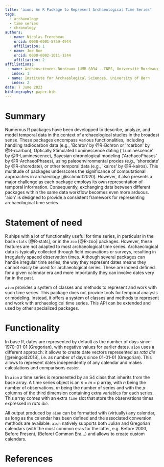 ```yaml
---
title: 'aion: An R Package to Represent Archaeological Time Series'
tags:
  - archaeology
  - time series
  - chronology
authors:
  - name: Nicolas Frerebeau
    orcid: 0000-0001-5759-4944
    affiliation: 1
  - name: Joe Roe
    orcid: 0000-0002-1011-1244
    affiliation: 2
affiliations:
 - name: Archéosciences Bordeaux (UMR 6034 - CNRS, Université Bordeaux Montaigne)
   index: 1
 - name: Institute for Archaeological Sciences, University of Bern
   index: 2
date: 7 June 2023
bibliography: paper.bib
---
```


# Summary

Numerous R packages have been developped to describe, analyze, and model 
temporal data in the context of archaeological studies in the broadest sense. 
These packages encompass various functionalities, including handling radiocarbon 
data (e.g., 'Bchron' by @R-Bchron or 'rcarbon' by @R-rcarbon), Optically 
Stimulated Luminescence dating ('Luminescence' by @R-Luminescence), Bayesian 
chronological modeling ('ArchaeoPhases' by @R-ArchaeoPhases), 
using paleoenvironmental proxies (e.g., 'shoredate' by @R-shoredate), or other 
temporal data (e.g., 'kairos' by @R-kairos). This multitude of packages 
underscores the significance of computational approaches in archaeology 
[@schmidt2020]. However, it also presents a major challenge as each package 
employs its own representation of temporal information. Consequently, exchanging 
data between different packages within the same data workflow becomes even more 
arduous. 'aion' is designed to provide a consistent framework for representing 
archaeological time series.

# Statement of need

R ships with a lot of functionality useful for time series, in particular 
in the base `stats` [@R-stats], or in the `zoo` [@R-zoo] packages. However, 
these features are not adapted to most archaeological time series. 
Archaeological data is typically collected through field excavations or 
surveys, resulting in irregularly spaced observation times. Although several 
packages can handle irregular time series, the way they represent dates means 
they cannot easily be used for archaeological series. These are indeed defined 
for a given calendar era and more importantly they can involve dates very far 
in the past.

`aion` provides a system of classes and methods to represent and work with such 
time series. This package does not provide tools for temporal analysis or 
modeling. Instead, it offers a system of classes and methods to represent and 
work with archaeological time series. This API can be extended and used by other 
specialized packages.

# Functionality

In base R, dates are represented by default as the number of days since 
1970-01-01 (Gregorian), with negative values for earlier dates. `aion` uses a 
different approach: it allows to create date vectors represented as *rata die* 
[@reingold2018], i.e. as number of days since 01-01-01 (Gregorian).
This allows to represent dates independently of any calendar and makes 
calculations and comparisons easier.

In `aion` a time series is represented by an S4 class that inherits from the 
base array. A time series object is an $n \times m \times p$ array, with $n$ 
being the number of observations, $m$ being the number of series and with the 
$p$ columns of the third dimension containing extra variables for each series. 
This array comes with an extra `time` slot that store the observations times 
expressed in *rata die*.

All output produced by `aion` can be formatted with (virtually) any calendar, 
as long as the calendar has been defined and the associated conversion methods 
are available. `aion` natively supports both Julian and Gregorian calendars 
(with the most common eras for the latter, e.g. Before 2000, Before Present, 
(Before) Common Era...) and allows to create custom calendars.

# References
